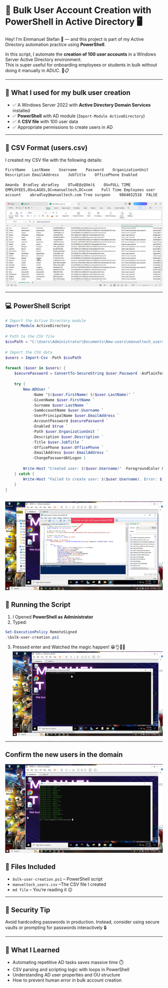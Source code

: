 # 👥 Bulk User Account Creation with PowerShell in Active Directory 🖥️

Hey! I'm Emmanuel Stefan 👋 — and this project is part of my Active Directory automation practice using **PowerShell**.  

In this script, I automate the **creation of 100 user accounts** in a Windows Server Active Directory environment.  
This is super useful for onboarding employees or students in bulk without doing it manually in ADUC. 🔄📋

---

## 🧰 What I used for my bulk user creation

- ✅ A Windows Server 2022 with **Active Directory Domain Services** installed
- ✅ **PowerShell** with AD module (`Import-Module ActiveDirectory`)
- ✅ A **CSV file** with 100 user data
- ✅ Appropriate permissions to create users in AD

---

## 📄 CSV Format (users.csv)

I created my CSV file with the following details:

```csv
FirstName	LastName	Username	Password	OrganizationUnit	Description	EmailAddress	JobTitle	OfficePhone	Enabled

Amanda	Bradley	abradley	OTu4E@zQXm)$	OU=FULL TIME EMPLOYEES,OU=LAGOS,DC=manueltech,DC=com	Full Time Employees user account	abradley@manueltech.com	Tree surgeon	9864652518	FALSE
```
![create CSV](images/02-create-CSV-file.gif)

---

## 💻 PowerShell Script

```powershell
# Import the Active Directory module
Import-Module ActiveDirectory

# Path to the CSV file
$csvPath = "C:\Users\Administrator\Documents\New-users\manueltech_users.csv"

# Import the CSV data
$users = Import-Csv -Path $csvPath

foreach ($user in $users) {
    $securePassword = ConvertTo-SecureString $user.Password -AsPlainText -Force

    try {
        New-ADUser `
            -Name "$($user.FirstName) $($user.LastName)" `
            -GivenName $user.FirstName `
            -Surname $user.LastName `
            -SamAccountName $user.Username `
            -UserPrincipalName $user.EmailAddress `
            -AccountPassword $securePassword `
            -Enabled $true `
            -Path $user.OrganizationUnit `
            -Description $user.Description `
            -Title $user.JobTitle `
            -OfficePhone $user.OfficePhone `
            -EmailAddress $user.EmailAddress `
            -ChangePasswordAtLogon 1 

        Write-Host "Created user: $($user.Username)" -ForegroundColor Green
    } catch {
        Write-Host "Failed to create user: $($user.Username). Error: $_" -ForegroundColor Red
    }
}


```
![powershell script](images/01-create-script.png)
---

## 🚀 Running the Script

1. I Opened **PowerShell as Administrator**
2. Typed:

```powershell
Set-ExecutionPolicy RemoteSigned
.\bulk-user-creation.ps1
```

3. Pressed enter and Watched the magic happen! 😁👌🎩✨
![ran script](images/03-run-script.gif)

---

## Confirm the new users in the domain

![confirm](images/04-check-names.gif)



## 📁 Files Included

* `bulk-user-creation.ps1` – PowerShell script
* `manueltech_users.csv` –The CSV file I created
* `md file` – You’re reading it 😉

---

## 🔐 Security Tip

Avoid hardcoding passwords in production.
Instead, consider using secure vaults or prompting for passwords interactively 🔒

---

## 🔄 What I Learned

* Automating repetitive AD tasks saves massive time ⏱️
* CSV parsing and scripting logic with loops in PowerShell
* Understanding AD user properties and OU structure
* How to prevent human error in bulk account creation

